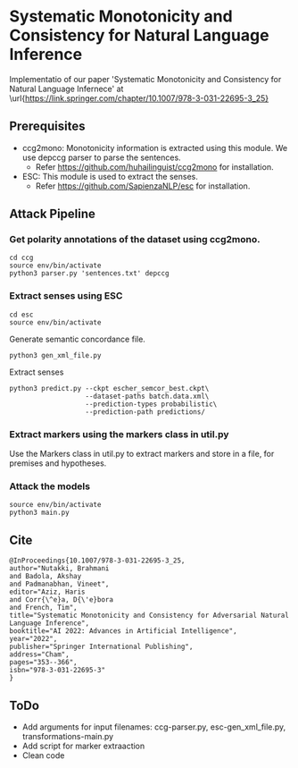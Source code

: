 # Systematic Monotonicity and Consistency for Natural Language Inference

Implementatio of our paper 'Systematic Monotonicity and Consistency for Natural Language Infernece' at \url{https://link.springer.com/chapter/10.1007/978-3-031-22695-3_25}

## Prerequisites

* ccg2mono: Monotonicity information is extracted using this module. We use depccg parser to parse the sentences.
    * Refer https://github.com/huhailinguist/ccg2mono for installation.
* ESC: This module is used to extract the senses.
    * Refer https://github.com/SapienzaNLP/esc for installation.

## Attack Pipeline

### Get polarity annotations of the dataset using ccg2mono.
```
cd ccg
source env/bin/activate
python3 parser.py 'sentences.txt' depccg
```
### Extract senses using ESC
```
cd esc
source env/bin/activate
```
Generate semantic concordance file.
```
python3 gen_xml_file.py
```
Extract senses
```
python3 predict.py --ckpt escher_semcor_best.ckpt\
                   --dataset-paths batch.data.xml\
                   --prediction-types probabilistic\
                   --prediction-path predictions/
```
### Extract markers using the markers class in util.py

Use the Markers class in util.py to extract markers and store in a file, for premises and hypotheses.

### Attack the models

```
source env/bin/activate
python3 main.py
```

## Cite

```
@InProceedings{10.1007/978-3-031-22695-3_25,
author="Nutakki, Brahmani
and Badola, Akshay
and Padmanabhan, Vineet",
editor="Aziz, Haris
and Corr{\^e}a, D{\'e}bora
and French, Tim",
title="Systematic Monotonicity and Consistency for Adversarial Natural Language Inference",
booktitle="AI 2022: Advances in Artificial Intelligence",
year="2022",
publisher="Springer International Publishing",
address="Cham",
pages="353--366",
isbn="978-3-031-22695-3"
}
```

## ToDo

* Add arguments for input filenames: ccg-parser.py, esc-gen_xml_file.py, transformations-main.py
* Add script for marker extraaction
* Clean code

